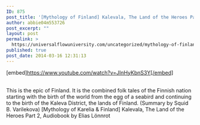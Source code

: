 ```yaml
---
ID: 875
post_title: '[Mythology of Finland] Kalevala, The Land of the Heroes Part 2, Legend  by Elias Lönnrot'
author: abbie04m553726
post_excerpt: ""
layout: post
permalink: >
  https://universalflowuniversity.com/uncategorized/mythology-of-finland-kalevala-the-land-of-the-heroes-part-2-legend-by-elias-lonnrot/
published: true
post_date: 2014-03-16 12:31:13
---
```

[embed]https://www.youtube.com/watch?v=JInHyKbnS3Y[/embed]</br></br>
<p>This is the epic of Finland. It is the combined folk tales of the Finnish nation starting with the birth of the world from the egg of a seabird and continuing to the birth of the Kaleva District, the lands of Finland. (Summary by Squid B. Varilekova)
[Mythology of Karelia & Finland] Kalevala, The Land of the Heroes Part 2, Audiobook by Elias Lönnrot</p>